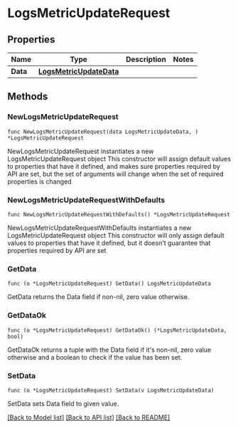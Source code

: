 # LogsMetricUpdateRequest

## Properties

Name | Type | Description | Notes
---- | ---- | ----------- | ------
**Data** | [**LogsMetricUpdateData**](LogsMetricUpdateData.md) |  | 

## Methods

### NewLogsMetricUpdateRequest

`func NewLogsMetricUpdateRequest(data LogsMetricUpdateData, ) *LogsMetricUpdateRequest`

NewLogsMetricUpdateRequest instantiates a new LogsMetricUpdateRequest object
This constructor will assign default values to properties that have it defined,
and makes sure properties required by API are set, but the set of arguments
will change when the set of required properties is changed

### NewLogsMetricUpdateRequestWithDefaults

`func NewLogsMetricUpdateRequestWithDefaults() *LogsMetricUpdateRequest`

NewLogsMetricUpdateRequestWithDefaults instantiates a new LogsMetricUpdateRequest object
This constructor will only assign default values to properties that have it defined,
but it doesn't guarantee that properties required by API are set

### GetData

`func (o *LogsMetricUpdateRequest) GetData() LogsMetricUpdateData`

GetData returns the Data field if non-nil, zero value otherwise.

### GetDataOk

`func (o *LogsMetricUpdateRequest) GetDataOk() (*LogsMetricUpdateData, bool)`

GetDataOk returns a tuple with the Data field if it's non-nil, zero value otherwise
and a boolean to check if the value has been set.

### SetData

`func (o *LogsMetricUpdateRequest) SetData(v LogsMetricUpdateData)`

SetData sets Data field to given value.



[[Back to Model list]](../README.md#documentation-for-models) [[Back to API list]](../README.md#documentation-for-api-endpoints) [[Back to README]](../README.md)


